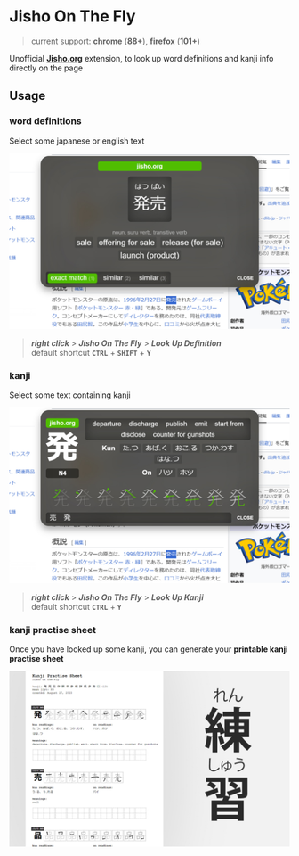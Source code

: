 # Jisho On The Fly
> current support: **chrome** (**88+**), **firefox** (**101+**)

Unofficial [**Jisho.org**](https://jisho.org) extension, to look up word definitions and kanji info directly on the page

## Usage

### word definitions

Select some japanese or english text

<img src="media/definition.jpg?v=0003" data-canonical-src="media/definition.jpg" width="550" />

> ***right click*** > ***Jisho On The Fly*** > ***Look Up Definition***  
> default shortcut **`CTRL`** + **`SHIFT`** + **`Y`**

### kanji

Select some text containing kanji

<img src="media/kanji.jpg?v=0003" data-canonical-src="media/kanji.jpg" width="550" />

> ***right click*** > ***Jisho On The Fly*** > ***Look Up Kanji***  
> default shortcut **`CTRL`** + **`Y`**

### kanji practise sheet

Once you have looked up some kanji, you can generate your **printable kanji practise sheet**

<img src="media/practise.jpg?v=0003" data-canonical-src="media/practise.jpg" width="550" />
